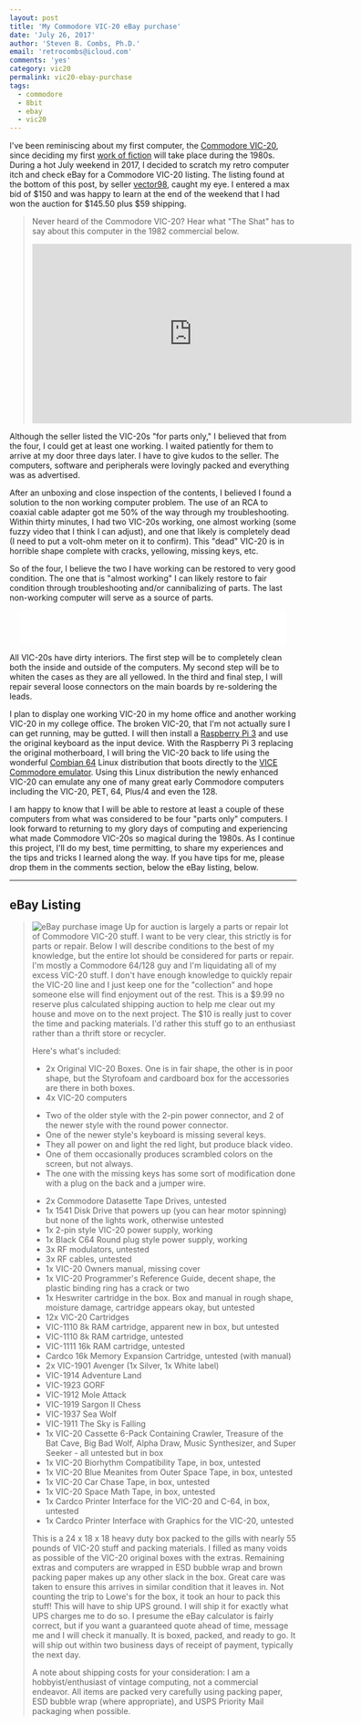 ```yaml
---
layout: post
title: 'My Commodore VIC-20 eBay purchase'
date: 'July 26, 2017'
author: 'Steven B. Combs, Ph.D.'
email: 'retrocombs@icloud.com'
comments: 'yes'
category: vic20
permalink: vic20-ebay-purchase
tags:
  - commodore
  - 8bit
  - ebay
  - vic20
---
```


I've been reminiscing about my first computer, the [Commodore VIC-20][1], since deciding my first [work of fiction][2] will take place during the 1980s. During a hot July weekend in 2017, I decided to scratch my retro computer itch and check eBay for a Commodore VIC-20 listing. The listing found at the bottom of this post, by seller [vector98][3], caught my eye. I entered a max bid of $150 and was happy to learn at the end of the weekend that I had won the auction for $145.50 plus $59 shipping.

> Never heard of the Commodore VIC-20? Hear what "The Shat" has to say about this computer in the 1982 commercial below.
>
>  <iframe width="560" height="315" src="https://www.youtube.com/embed/-V-bPLmtAFg" frameborder="0" allowfullscreen></iframe>

<p></p>

Although the seller listed the VIC-20s "for parts only," I believed that from the four, I could get at least one working. I waited patiently for them to arrive at my door three days later. I have to give kudos to the seller. The computers, software and peripherals were lovingly packed and everything was as advertised.

After an unboxing and close inspection of the contents, I believed I found a solution to the non working computer problem. The use of an RCA to coaxial cable adapter got me 50% of the way through my troubleshooting. Within thirty minutes, I had two VIC-20s working, one almost working (some fuzzy video that I think I can adjust), and one that likely is completely dead (I need to put a volt-ohm meter on it to confirm). This "dead" VIC-20 is in horrible shape complete with cracks, yellowing, missing keys, etc.

So of the four, I believe the two I have working can be restored to very good condition. The one that is "almost working" I can likely restore to fair condition through troubleshooting and/or cannibalizing of parts. The last non-working computer will serve as a source of parts.

<p><center><iframe src="//rcm-na.amazon-adsystem.com/e/cm?o=1&p=26&l=ur1&category=computers_accesories&banner=1F7Q9NHQ9S6JKBM0DFG2&f=ifr&linkID=728565b53953954edb9f44e3da4153cd&t=stevenccom-20&tracking_id=stevenccom-20" width="468" height="60" scrolling="no" border="0" marginwidth="0" style="border:none;" frameborder="0"></iframe></center></p>

All VIC-20s have dirty interiors. The first step will be to completely clean both the inside and outside of the computers. My second step will be to whiten the cases as they are all yellowed. In the third and final step, I will repair several loose connectors on the main boards by re-soldering the leads.

I plan to display one working VIC-20 in my home office and another working VIC-20 in my college office. The broken VIC-20, that I'm not actually sure I can get running, may be gutted. I will then install a [Raspberry Pi 3][4] and use the original keyboard as the input device. With the Raspberry Pi 3 replacing the original motherboard, I will bring the VIC-20 back to life using the wonderful [Combian 64][5] Linux distribution that boots directly to the [VICE Commodore emulator][6]. Using this Linux distribution the newly enhanced VIC-20 can emulate any one of many great early Commodore computers including the VIC-20, PET, 64, Plus/4 and even the 128.

I am happy to know that I will be able to restore at least a couple of these computers from what was considered to be four "parts only" computers. I look forward to returning to my glory days of computing and experiencing what made Commodore VIC-20s so magical during the 1980s. As I continue this project, I'll do my best, time permitting, to share my experiences and the tips and tricks I learned along the way. If you have tips for me, please drop them in the comments section, below the eBay listing, below.

----

## eBay Listing

> ![][image-1]
> Up for auction is largely a parts or repair lot of Commodore VIC-20 stuff. I want to be very clear, this strictly is for parts or repair. Below I will describe conditions to the best of my knowledge, but the entire lot should be considered for parts or repair. I'm mostly a Commodore 64/128 guy and I'm liquidating all of my excess VIC-20 stuff. I don't have enough knowledge to quickly repair the VIC-20 line and I just keep one for the "collection" and hope someone else will find enjoyment out of the rest. This is a $9.99 no reserve plus calculated shipping auction to help me clear out my house and move on to the next project. The $10 is really just to cover the time and packing materials. I'd rather this stuff go to an enthusiast rather than a thrift store or recycler.
>
> Here's what's included:
>
> * 2x Original VIC-20 Boxes. One is in fair shape, the other is in poor shape, but the Styrofoam and cardboard box for the accessories are there in both boxes.
> * 4x VIC-20 computers
>  - Two of the older style with the 2-pin power connector, and 2 of the newer style with the round power connector.
>   - One of the newer style's keyboard is missing several keys.
>   - They all power on and light the red light, but produce black video.
>   - One of them occasionally produces scrambled colors on the screen, but not always.
>   - The one with the missing keys has some sort of modification done with a plug on the back and a jumper wire.
> * 2x Commodore Datasette Tape Drives, untested
> * 1x 1541 Disk Drive that powers up (you can hear motor spinning) but none of the lights work, otherwise untested
> * 1x 2-pin style VIC-20 power supply, working
> * 1x Black C64 Round plug style power supply, working
> * 3x RF modulators, untested
> * 3x RF cables, untested
> * 1x VIC-20 Owners manual, missing cover
> * 1x VIC-20 Programmer's Reference Guide, decent shape, the plastic binding ring has a crack or two
> * 1x Heswriter cartridge in the box. Box and manual in rough shape, moisture damage, cartridge appears okay, but untested
> * 12x VIC-20 Cartridges
> * VIC-1110 8k RAM cartridge, apparent new in box, but untested
> * VIC-1110 8k RAM cartridge, untested
> * VIC-1111 16k RAM cartridge, untested
> * Cardco 16k Memory Expansion Cartridge, untested (with manual)
> * 2x VIC-1901 Avenger (1x Silver, 1x White label)
> * VIC-1914 Adventure Land
> * VIC-1923 GORF
> * VIC-1912 Mole Attack
> * VIC-1919 Sargon II Chess
> * VIC-1937 Sea Wolf
> * VIC-1911 The Sky is Falling
> * 1x VIC-20 Cassette 6-Pack Containing Crawler, Treasure of the Bat Cave, Big Bad Wolf, Alpha Draw, Music Synthesizer, and Super Seeker - all untested but in box
> * 1x VIC-20 Biorhythm Compatibility Tape, in box, untested
> * 1x VIC-20 Blue Meanites from Outer Space Tape, in box, untested
> * 1x VIC-20 Car Chase Tape, in box, untested
> * 1x VIC-20 Space Math Tape, in box, untested
> * 1x Cardco Printer Interface for the VIC-20 and C-64, in box, untested
> * 1x Cardco Printer Interface with Graphics for the VIC-20, untested
>
> This is a 24 x 18 x 18 heavy duty box packed to the gills with nearly 55 pounds of VIC-20 stuff and packing materials. I filled as many voids as possible of the VIC-20 original boxes with the extras. Remaining extras and computers are wrapped in ESD bubble wrap and brown packing paper makes up any other slack in the box. Great care was taken to ensure this arrives in similar condition that it leaves in. Not counting the trip to Lowe's for the box, it took an hour to pack this stuff! This will have to ship UPS ground. I will ship it for exactly what UPS charges me to do so. I presume the eBay calculator is fairly correct, but if you want a guaranteed quote ahead of time, message me and I will check it manually. It is boxed, packed, and ready to go. It will ship out within two business days of receipt of payment, typically the next day.
>
> A note about shipping costs for your consideration: I am a hobbyist/enthusiast of vintage computing, not a commercial endeavor. All items are packed very carefully using packing paper, ESD bubble wrap (where appropriate), and USPS Priority Mail packaging when possible.

[1]:	https://en.wikipedia.org/wiki/Commodore_VIC-20
[2]:	http://www.stevencombs.com/writing/2017/07/04/book-and-ulysses-timeline.html
[3]:	http://www.ebay.com/usr/vector98?_trksid=p2047675.l2559
[4]:	http://amzn.to/2tLhWGh
[5]:	https://cmaiolino.wordpress.com/combian-64-v2/
[6]:	http://vice-emu.sourceforge.net/

[image-1]:	http://www.stevencombs.com/images/posts/vic-20-ebay.jpg "eBay purchase image"
